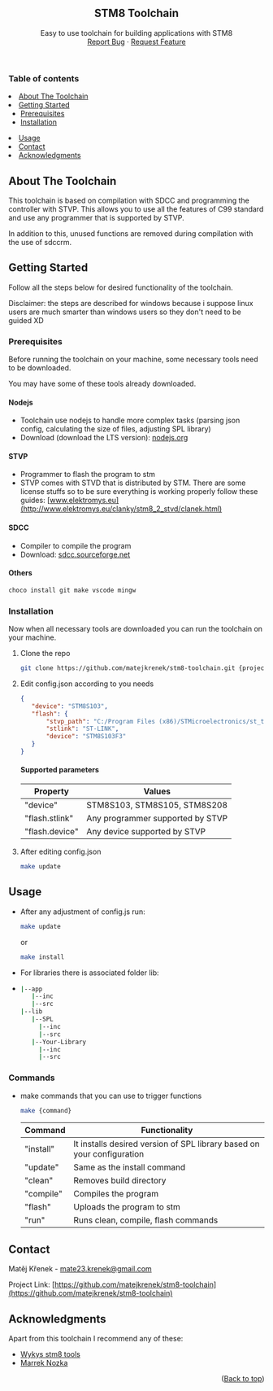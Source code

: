 <!-- Improved compatibility of back to top link: See: https://github.com/othneildrew/Best-README-Template/pull/73 -->
<a name="readme-top"></a>
<!--
*** Thanks for checking out the Best-README-Template. If you have a suggestion
*** that would make this better, please fork the repo and create a pull request
*** or simply open an issue with the tag "enhancement".
*** Don't forget to give the project a star!
*** Thanks again! Now go create something AMAZING! :D
-->

<div align="center">
  <h2 align="center">STM8 Toolchain</h2>

  <p align="center">
    Easy to use toolchain for building applications with STM8
    <br />
    <a href="https://github.com/matejkrenek/stm8-toolchain/issues">Report Bug</a>
    ·
    <a href="https://github.com/matejkreenk/stm8-toolchain/issues">Request Feature</a>
  </p>
</div>

<br/>

<!-- TABLE OF CONTENTS -->
### Table of contents
  <li>
    <a href="#about-the-toolchain">About The Toolchain</a>
  </li>
  <li>
    <a href="#getting-started">Getting Started</a>
    <ul>
      <li><a href="#prerequisites">Prerequisites</a></li>
      <li><a href="#installation">Installation</a></li>
    </ul>
  </li>
  <li><a href="#usage">Usage</a></li>
  <li><a href="#contact">Contact</a></li>
  <li><a href="#acknowledgments">Acknowledgments</a></li>



<!-- ABOUT THE TOOLCHAIN -->
## About The Toolchain

This toolchain is based on compilation with SDCC and programming the controller with STVP. This allows you to use all the features of C99 standard and use any programmer that is supported by STVP.

In addition to this, unused functions are removed during compilation with the use of sdccrm.

<!-- GETTING STARTED -->
## Getting Started

Follow all the steps below for desired functionality of the toolchain.

Disclaimer: the steps are described for windows because i suppose linux users are much smarter than windows users so they don't need to be guided XD

### Prerequisites

Before running the toolchain on your machine, some necessary tools need to be downloaded.

You may have some of these tools already downloaded.

#### Nodejs
- Toolchain use nodejs to handle more complex tasks (parsing json config, calculating the size of files, adjusting SPL library)
- Download (download the LTS version): [nodejs.org](https://nodejs.org/en/)
#### STVP
- Programmer to flash the program to stm
- STVP comes with STVD that is distributed by STM. There are some license stuffs so to be sure everything is working properly follow these guides: [www.elektromys.eu](http://www.elektromys.eu/clanky/stm8_2_stvd/clanek.html)
#### SDCC
- Compiler to compile the program
- Download: [sdcc.sourceforge.net](https://sdcc.sourceforge.net/)
#### Others
   ```sh
   choco install git make vscode mingw
   ```
### Installation

Now when all necessary tools are downloaded you can run the toolchain on your machine. 

1. Clone the repo

   ```sh
   git clone https://github.com/matejkrenek/stm8-toolchain.git {project_name}
   ```
2. Edit config.json according to you needs

   ```json
   {
      "device": "STM8S103",
      "flash": {
          "stvp_path": "C:/Program Files (x86)/STMicroelectronics/st_toolset/stvp/",
          "stlink": "ST-LINK",
          "device": "STM8S103F3"
      }
   }
   ```
   #### Supported parameters
    | Property        | Values                            |
    | --------------- | --------------------------------- |
    | "device"        | STM8S103, STM8S105, STM8S208      |
    | "flash.stlink"  | Any programmer supported by STVP  |
    | "flash.device"  | Any device supported by STVP      |
    
3. After editing config.json 

   ```sh
   make update
   ```

<!-- USAGE EXAMPLES -->
## Usage
- After any adjustment of config.js run:

   ```sh
   make update
   ```
   or
   
   ```sh
   make install
   ```
- For libraries there is associated folder lib:
-
   ```sh
   |--app
      |--inc
      |--src
   |--lib
      |--SPL
        |--inc
        |--src
      |--Your-Library
        |--inc
        |--src
   ```
### Commands
- make commands that you can use to trigger functions
   ```sh
   make {command}
   ```
  | Command         | Functionality                                                               |
  | --------------- | --------------------------------------------------------------------------- |
  | "install"       | It installs desired version of SPL library based on your configuration      |
  | "update"        | Same as the install command                                                 |
  | "clean"         | Removes build directory                                                     |
  | "compile"       | Compiles the program                                                        |
  | "flash"         | Uploads the program to stm                                                  |
  | "run"           | Runs clean, compile, flash commands                                         |

<!-- CONTACT -->
## Contact

Matěj Křenek - [mate23.krenek@gmail.com](mailto:mate23.krenek@gmail.com)

Project Link: [https://github.com/matejkrenek/stm8-toolchain](https://github.com/matejkrenek/stm8-toolchain)


<!-- ACKNOWLEDGMENTS -->
## Acknowledgments

Apart from this toolchain I recommend any of these:
* [Wykys stm8 tools](https://gitlab.com/wykys/stm8-tools)
* [Marrek Nozka](https://github.com/spseol/STM8-deroboard-start)

<p align="right">(<a href="#readme-top">Back to top</a>)</p>
